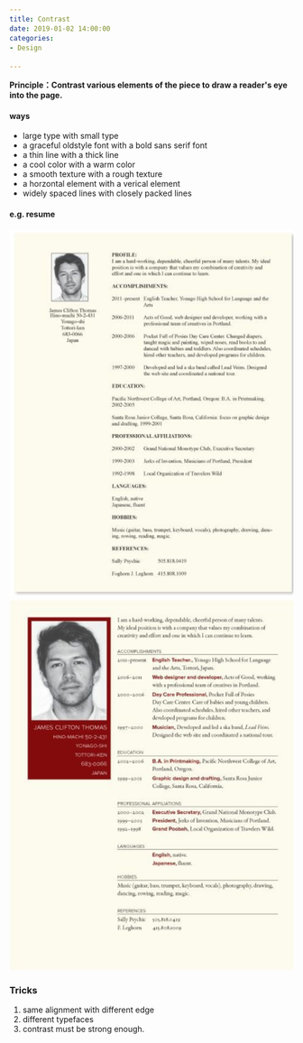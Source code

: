 ```yaml
---
title: Contrast
date: 2019-01-02 14:00:00
categories:
- Design

---
```


**Principle：Contrast various elements of the piece to draw a reader's eye into the page.**  

#### ways
- large type with small type
- a graceful oldstyle font with a bold sans serif font
- a thin line with a thick line
- a cool color with a warm color
- a smooth texture with a rough texture
- a horzontal element with a verical element
- widely spaced lines with closely packed lines

#### e.g. resume
![enter description here](https://www.github.com/zhongpenggeo/Blogs/raw/master/imags/1546150846423.png)  
![enter description here](https://www.github.com/zhongpenggeo/Blogs/raw/master/imags/1546150858742.png)  

### Tricks
1. same alignment with different edge
2. different typefaces
3. contrast must be strong enough.

